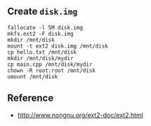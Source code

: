 ## Create `disk.img`

```shell
fallocate -l 5M disk.img
mkfs.ext2 -F disk.img
mkdir /mnt/disk
mount -t ext2 disk.img /mnt/disk
cp hello.txt /mnt/disk
mkdir /mnt/disk/mydir
cp main.cpp /mnt/disk/mydir
chown -R root:root /mnt/disk
umount /mnt/disk
```

## Reference

- http://www.nongnu.org/ext2-doc/ext2.html
